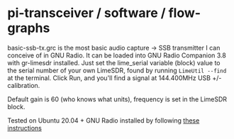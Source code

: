 # pi-transceiver / software / flow-graphs

basic-ssb-tx.grc is the most basic audio capture -> SSB transmitter I can conceive of in GNU Radio. It can be loaded into GNU Radio Companion 3.8 with gr-limesdr installed. Just set the lime_serial variable (block) value to the serial number of your own LimeSDR, found by running `LimeUtil --find` at the terminal. Click Run, and you'll find a signal at 144.400MHz USB +/- calibration. 

Default gain is 60 (who knows what units), frequency is set in the LimeSDR block.

Tested on Ubuntu 20.04 + GNU Radio installed by following [these instructions](https://github.com/myriadrf/gr-limesdr#linux)
